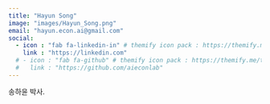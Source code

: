 ```yaml
---
title: "Hayun Song"
image: "images/Hayun_Song.png"
email: "hayun.econ.ai@gmail.com"
social:
  - icon : "fab fa-linkedin-in" # themify icon pack : https://themify.me/themify-icons
    link : "https://linkedin.com"
  # - icon : "fab fa-github" # themify icon pack : https://themify.me/themify-icons
  #   link : "https://github.com/aieconlab"
---
```


송하윤 박사. 